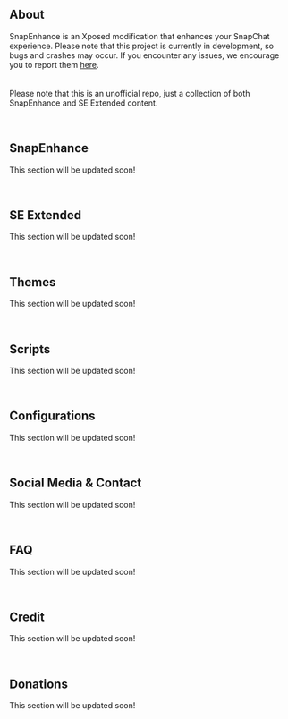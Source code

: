 ## About
SnapEnhance is an Xposed modification that enhances your SnapChat experience.
Please note that this project is currently in development, so bugs and crashes may occur. If you encounter any issues, we encourage you to report them [here](https://github.com/EclipseCEO/SnapEnhancer/issues).  
<br>  
Please note that this is an unofficial repo, just a collection of both SnapEnhance and SE Extended content.

<br>  

## SnapEnhance
This section will be updated soon!

<br>  

## SE Extended
This section will be updated soon!

<br>  

## Themes
This section will be updated soon!

<br>  

## Scripts
This section will be updated soon!

<br>  

## Configurations
This section will be updated soon!

<br>  

## Social Media & Contact
This section will be updated soon!

<br>  

## FAQ
This section will be updated soon!

<br>  

## Credit
This section will be updated soon!

<br>  

## Donations
This section will be updated soon!
